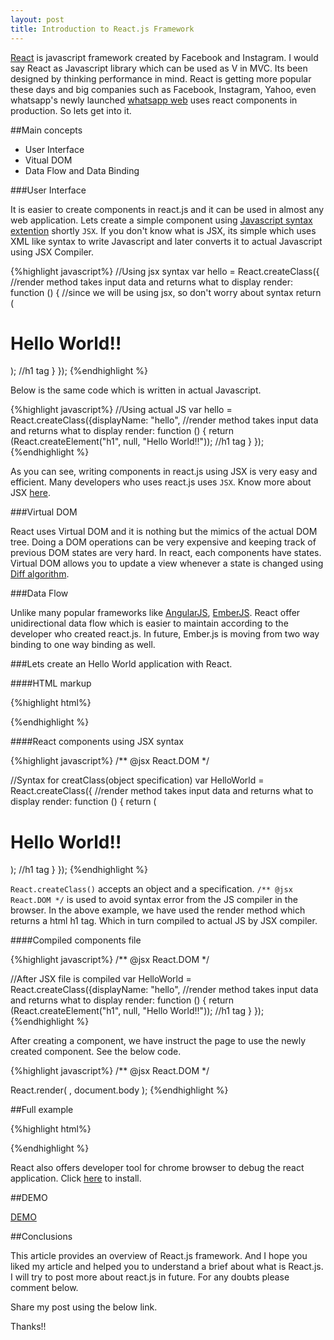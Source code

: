 ```yaml
---
layout: post
title: Introduction to React.js Framework
---
```


 <a href="http://facebook.github.io/react/" class="link" target="_blank">React</a> is javascript framework created by Facebook and Instagram. I would say React as Javascript library which can be used as V in MVC. Its been designed by thinking performance in mind. React is getting more popular these days and big companies such as Facebook, Instagram, Yahoo, even whatsapp's newly launched <a href="https://web.whatsapp.com/" class="link" target="_blank">whatsapp web</a> uses react components in production. So lets get into it.

##Main concepts

<ul>
  <li class="dot">User Interface</li>
  <li class="dot">Vitual DOM</li>
  <li class="dot">Data Flow and Data Binding</li>
</ul>


###User Interface

It is easier to create components in react.js and it can be used in almost any web application. Lets create a simple component using <a href="https://jsx.github.io/" class="link" target="_blank">Javascript syntax extention</a> shortly `JSX`. If you don't know what is JSX, its simple which uses XML like syntax to write Javascript and later converts it to actual Javascript using JSX Compiler.

{%highlight javascript%}
//Using jsx syntax
var hello = React.createClass({
  //render method takes input data and returns what to display
  render: function () {
    //since we will be using jsx, so don't worry about syntax
    return (<h1>Hello World!!</h1>); //h1 tag
  }
});
{%endhighlight %}

Below is the same code which is written in actual Javascript.

{%highlight javascript%}
//Using actual JS
var hello = React.createClass({displayName: "hello",
  //render method takes input data and returns what to display
  render: function () {
    return (React.createElement("h1", null, "Hello World!!")); //h1 tag
  }
});
{%endhighlight %}

As you can see, writing components in react.js using JSX is very easy and efficient. Many developers who uses react.js uses `JSX`. Know more about JSX <a href="http://facebook.github.io/react/docs/jsx-in-depth.html" class="link" target="_blank">here</a>.

###Virtual DOM

React uses Virtual DOM and it is nothing but the mimics of the actual DOM tree. Doing a DOM operations can be very expensive and keeping track of previous DOM states are very hard. In react, each components have states. Virtual DOM allows you to update a view whenever a state is changed using <a href="http://calendar.perfplanet.com/2013/diff/" class="link" target="_blank">Diff algorithm</a>.

###Data Flow

Unlike many popular frameworks like <a href="https://docs.angularjs.org/guide/databinding" class="link" target="_blank">AngularJS</a>, <a href="http://emberjs.com/guides/object-model/bindings/" class="link" target="_blank">EmberJS</a>. React offer unidirectional data flow which is easier to maintain according to the developer who created react.js. In future, Ember.js is moving from two way binding to one way binding as well.

###Lets create an Hello World application with React.

####HTML markup

{%highlight html%}
<!DOCTYPE html>
<html>
<head>
  <meta charset="utf-8">
  <meta http-equiv="X-UA-Compatible" content="IE=edge">
  <title>Hello World in React</title>
</head>
<body>
  <!-- CDN for react core libary -->
  <script src="http://fb.me/react-0.12.2.js"></script>
  <!-- JSX transformer to support XML syntax for JS -->
  <script src="http://fb.me/JSXTransformer-0.12.2.js"></script>
  <!-- react component file -->
  <script type="text/jsx">
  </script>
</body>
</html>
{%endhighlight %}

####React components using JSX syntax

{%highlight javascript%}
/** @jsx React.DOM */

//Syntax for creatClass(object specification)
var HelloWorld = React.createClass({
  //render method takes input data and returns what to display
  render: function () {
    return (<h1>Hello World!!</h1>); //h1 tag
  }
});
{%endhighlight %}

`React.createClass()` accepts an object and a specification. `/** @jsx React.DOM */` is used to avoid syntax error from the JS compiler in the browser. In the above example, we have used the render method which returns a html h1 tag. Which in turn compiled to actual JS by JSX compiler.

####Compiled components file

{%highlight javascript%}
/** @jsx React.DOM */

//After JSX file is compiled
var HelloWorld = React.createClass({displayName: "hello",
  //render method takes input data and returns what to display
  render: function () {
    return (React.createElement("h1", null, "Hello World!!")); //h1 tag
  }
});
{%endhighlight %}

After creating a component, we have instruct the page to use the newly created component. See the below code.

{%highlight javascript%}
/** @jsx React.DOM */

React.render(
  <HelloWorld />,
  document.body
);
{%endhighlight %}

##Full example

{%highlight html%}
<!DOCTYPE html>
<html>
<head>
  <meta charset="utf-8">
  <meta http-equiv="X-UA-Compatible" content="IE=edge">
  <title>Hello world in React.js</title>
</head>
<body>

  <script src="http://fb.me/react-0.12.2.js"></script>
  <script src="http://fb.me/JSXTransformer-0.12.2.js"></script>  
  <script type="text/jsx">
    /** @jsx React.DOM */

    var HelloWorld = React.createClass({
      render: function() {
        return (<p>Hello, world!</p>);
      }
    });

    //Instruct the page to use above component
    React.render(
      <HelloWorld />,
      document.body
    );
  </script>
</body>
</html>
{%endhighlight %}

React also offers developer tool for chrome browser to debug the react application. Click <a href="https://chrome.google.com/webstore/detail/react-developer-tools/fmkadmapgofadopljbjfkapdkoienihi?hl=en" class="link" target="_blank">here</a> to install.

##DEMO

<a href="/demo/ReactJS/helloworld.html" target="_blank">DEMO</a>

##Conclusions

This article provides an overview of React.js framework. And I hope you liked my article and helped you to understand a brief about what is React.js. I will try to post more about react.js in future. For any doubts please comment below.

Share my post using the below link.

Thanks!!
